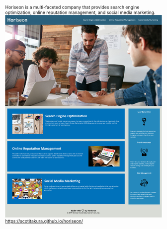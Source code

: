 Horiseon is a multi-faceted company that provides search engine optimization, online reputation management, and social media marketing.
![Horiseon web page](./assets/images/Horiseon-image.png "Horiseon-image")
https://scotitakura.github.io/horiseon/